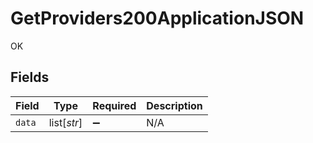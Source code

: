 # GetProviders200ApplicationJSON

OK


## Fields

| Field              | Type               | Required           | Description        |
| ------------------ | ------------------ | ------------------ | ------------------ |
| `data`             | list[*str*]        | :heavy_minus_sign: | N/A                |